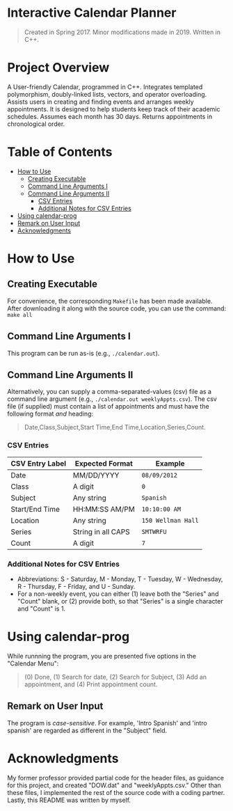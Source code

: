 # Interactive Calendar Planner
> Created in Spring 2017. Minor modifications made in 2019. Written in C++.


# Project Overview
A User-friendly Calendar, programmed in C++. Integrates templated polymorphism, doubly-linked lists, vectors, and operator overloading. 
Assists users in creating and finding events and arranges weekly appointments. It is designed to help students keep track of their academic schedules. 
Assumes each month has 30 days. Returns appointments in chronological order.


# Table of Contents
* [How to Use](https://github.com/jschhie/calendar-prog/blob/master/README.md#how-to-use)
  * [Creating Executable](https://github.com/jschhie/calendar-prog/blob/master/README.md#creating-executable)
  * [Command Line Arguments I](https://github.com/jschhie/calendar-prog/blob/master/README.md#command-line-arguments-i)
  * [Command Line Arguments II](https://github.com/jschhie/calendar-prog/blob/master/README.md#command-line-arguments-ii)
    - [CSV Entries](https://github.com/jschhie/calendar-prog/blob/master/README.md#csv-entries)
    - [Additional Notes for CSV Entries](https://github.com/jschhie/calendar-prog/blob/master/README.md#additional-notes-for-csv-entries)
 * [Using calendar-prog](https://github.com/jschhie/calendar-prog/blob/master/README.md#using-calendar-prog)
  * [Remark on User Input](https://github.com/jschhie/calendar-prog/blob/master/README.md#remark-on-user-input)
* [Acknowledgments](https://github.com/jschhie/calendar-prog/blob/master/README.md#acknowledgments)


# How to Use


## Creating Executable
For convenience, the corresponding ```Makefile``` has been made available. After downloading it along with the source code, you can use the command: 
```make all```

## Command Line Arguments I
This program can be run as-is (e.g., ```./calendar.out```). 


## Command Line Arguments II 
Alternatively, you can supply a comma-separated-values (csv) file as a command line argument (e.g., ```./calendar.out weeklyAppts.csv```).
The csv file (if supplied) must contain a list of appointments and must have the following format *and* heading:
> Date,Class,Subject,Start Time,End Time,Location,Series,Count.


### CSV Entries
| CSV Entry Label   | Expected Format     | Example           |
| ----------------- | -----------------   | -------           |
| Date              | MM/DD/YYYY          | ```08/09/2012```        |
| Class             | A digit             | ```0```                 |
| Subject           | Any string          | ```Spanish```           |
| Start/End Time    | HH:MM:SS AM/PM      | ```10:10:00 AM```       |
| Location          | Any string          | ```150 Wellman Hall```  |
| Series            | String in all CAPS  | ```SMTWRFU```           |
| Count             | A digit             | ```7```                 |


### Additional Notes for CSV Entries
* Abbreviations: S - Saturday, M - Monday, T - Tuesday, W - Wednesday, R - Thursday, F - Friday, and U - Sunday.
* For a non-weekly event, you can either (1) leave both the "Series" and "Count" blank, 
or (2) provide both, so that "Series" is a single character and "Count" is 1.   


# Using calendar-prog

While runnning the program, you are presented five options in the "Calendar Menu": 
> (0) Done, (1) Search for date, (2) Search for Subject, (3) Add an appointment, and (4) Print appointment count. 


## Remark on User Input
The program is *case-sensitive*. For example, 'Intro Spanish' and 'intro spanish' are regarded as different in the "Subject" field. 


# Acknowledgments
My former professor provided partial code for the header files, as guidance for this project, and created "DOW.dat" and "weeklyAppts.csv." Other than these files, I implemented the rest of the source code with a coding partner. Lastly, this README was written by myself.
